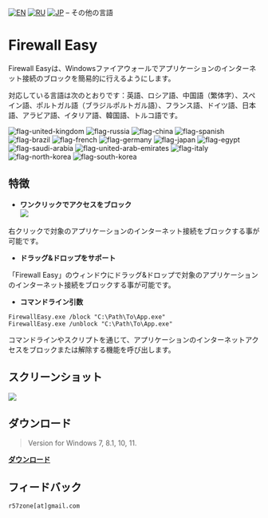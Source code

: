 [![EN](https://user-images.githubusercontent.com/9499881/33184537-7be87e86-d096-11e7-89bb-f3286f752bc6.png)](https://github.com/r57zone/Firewall-Easy/blob/master/README.md) 
[![RU](https://user-images.githubusercontent.com/9499881/27683795-5b0fbac6-5cd8-11e7-929c-057833e01fb1.png)](https://github.com/r57zone/Firewall-Easy/blob/master/README.RU.md)
[![JP](https://user-images.githubusercontent.com/9499881/195409269-5aa8a8a6-c6a8-491f-b1a2-9a4570fcb8db.png)](https://github.com/r57zone/Firewall-Easy/blob/master/README.JP.md)
&#8211; その他の言語

# Firewall Easy
Firewall Easyは、Windowsファイアウォールでアプリケーションのインターネット接続のブロックを簡易的に行えるようにします。


対応している言語は次のとおりです：英語、ロシア語、中国語（繁体字）、スペイン語、ポルトガル語（ブラジルポルトガル語）、フランス語、ドイツ語、日本語、アラビア語、イタリア語、韓国語、トルコ語です。

![flag-united-kingdom](https://github.com/user-attachments/assets/8c03c9b8-d154-466f-b9c4-6ea60278d537)
![flag-russia](https://user-images.githubusercontent.com/9499881/27683795-5b0fbac6-5cd8-11e7-929c-057833e01fb1.png)
![flag-china](https://github.com/user-attachments/assets/16848591-2baf-4300-893b-b95d5249a34e)
![flag-spanish](https://github.com/user-attachments/assets/a892b7ce-d83f-4914-9c54-9ba16c9c9e38)
![flag-brazil](https://github.com/user-attachments/assets/f2544579-81df-43b4-94c5-59c569828182)
![flag-french](https://github.com/user-attachments/assets/57f54331-32a3-4146-823c-4aa85a4c6669)
![flag-germany](https://github.com/user-attachments/assets/11066aa3-7c0d-4507-9df1-cad00fe53fad)
![flag-japan](https://github.com/user-attachments/assets/37cfc183-4de7-4d5a-a698-0da1286a6ee1)
![flag-egypt](https://github.com/user-attachments/assets/44399d0f-f05f-4d44-a4ab-13b6d7ded087)
![flag-saudi-arabia](https://github.com/user-attachments/assets/07d7d133-5a21-4bde-8c37-c1ef3772ac91)
![flag-united-arab-emirates](https://github.com/user-attachments/assets/81d3b610-a2f4-44c9-b2ad-20e4d7cfb2b2)
![flag-italy](https://github.com/user-attachments/assets/692490d6-bc53-446f-99b8-bf2becb8ec0d)
![flag-north-korea](https://github.com/user-attachments/assets/5b315a3d-6ce0-4cbb-b7a3-133ef2bcb2c5)
![flag-south-korea](https://github.com/user-attachments/assets/ed3d3778-9193-444a-85fd-ac5dd7bc91c6)

## 特徴
- **ワンクリックでアクセスをブロック**<br>
![](https://github.com/user-attachments/assets/29c8e921-2dcb-40aa-91a1-854dc82305c3)<br>

右クリックで対象のアプリケーションのインターネット接続をブロックする事が可能です。
- **ドラッグ&ドロップをサポート**

「Firewall Easy」のウィンドウにドラッグ&ドロップで対象のアプリケーションのインターネット接続をブロックする事が可能です。
- **コマンドライン引数**
 ```batch
 FirewallEasy.exe /block "C:\Path\To\App.exe"
 FirewallEasy.exe /unblock "C:\Path\To\App.exe"
 ```

コマンドラインやスクリプトを通じて、アプリケーションのインターネットアクセスをブロックまたは解除する機能を呼び出します。

## スクリーンショット
![](https://github.com/r57zone/FirewallEasy/assets/9499881/f9770084-5913-42ad-9aff-764379bf0104)

## ダウンロード
>Version for Windows 7, 8.1, 10, 11.

**[ダウンロード](https://github.com/r57zone/Firewall-Easy/releases)**
## フィードバック
`r57zone[at]gmail.com`
